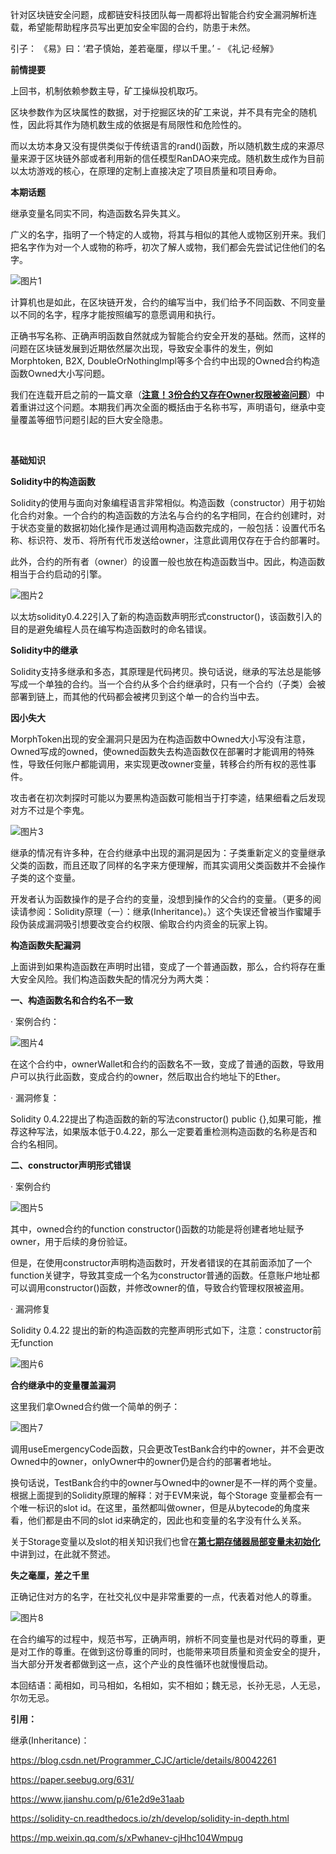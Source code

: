 针对区块链安全问题，成都链安科技团队每一周都将出智能合约安全漏洞解析连载，希望能帮助程序员写出更加安全牢固的合约，防患于未然。



引子： 《易》曰：‘君子慎始，差若毫厘，缪以千里。’ - 《礼记·经解》





**前情提要**



上回书，机制依赖参数主导，矿工操纵投机取巧。



区块参数作为区块属性的数据，对于挖掘区块的矿工来说，并不具有完全的随机性，因此将其作为随机数生成的依据是有局限性和危险性的。



而以太坊本身又没有提供类似于传统语言的rand()函数，所以随机数生成的来源尽量来源于区块链外部或者利用新的信任模型RanDAO来完成。随机数生成作为目前以太坊游戏的核心，在原理的定制上直接决定了项目质量和项目寿命。





**本期话题**



继承变量名同实不同，构造函数名异失其义。



广义的名字，指明了一个特定的人或物，将其与相似的其他人或物区别开来。我们把名字作为对一个人或物的称呼，初次了解人或物，我们都会先尝试记住他们的名字。



![图片1](./img/图片1.png)



计算机也是如此，在区块链开发，合约的编写当中，我们给予不同函数、不同变量以不同的名字，程序才能按照编写的意愿调用和执行。



正确书写名称、正确声明函数自然就成为智能合约安全开发的基础。然而，这样的问题在区块链发展到近期依然屡次出现，导致安全事件的发生，例如Morphtoken, B2X, DoubleOrNothinglmpl等多个合约中出现的Owned合约构造函数Owned大小写问题。



我们在连载开启之前的一篇文章（[**注意！3份合约又存在Owner权限被盗问题**](http://mp.weixin.qq.com/s?__biz=MzU2NzUxMTM0Nw==&mid=2247484096&idx=1&sn=d7f228bf24af9e66a6db6129b9e49aeb&chksm=fc9d529ccbeadb8a635bf46f46a23467fdee54eac862de982c7c9053ce0e2418a36ff8b003c4&scene=21#wechat_redirect)）中着重讲过这个问题。本期我们再次全面的概括由于名称书写，声明语句，继承中变量覆盖等细节问题引起的巨大安全隐患。

​                                     



**基础知识**



**Solidity中的构造函数**



Solidity的使用与面向对象编程语言非常相似。构造函数（constructor）用于初始化合约对象。一个合约的构造函数的方法名与合约的名字相同，在合约创建时，对于状态变量的数据初始化操作是通过调用构造函数完成的，一般包括：设置代币名称、标识符、发币、将所有代币发送给owner，注意此调用仅存在于合约部署时。



此外，合约的所有者（owner）的设置一般也放在构造函数当中。因此，构造函数相当于合约启动的引擎。



![图片2](./img/图片2.png)



以太坊solidity0.4.22引入了新的构造函数声明形式constructor()，该函数引入的目的是避免编程人员在编写构造函数时的命名错误。



**Solidity中的继承**



Solidity支持多继承和多态，其原理是代码拷贝。换句话说，继承的写法总是能够写成一个单独的合约。当一个合约从多个合约继承时，只有一个合约（子类）会被部署到链上，而其他的代码都会被拷贝到这个单一的合约当中去。





**因小失大**



MorphToken出现的安全漏洞只是因为在构造函数中Owned大小写没有注意，Owned写成的owned，使owned函数失去构造函数仅在部署时才能调用的特殊性，导致任何账户都能调用，来实现更改owner变量，转移合约所有权的恶性事件。



攻击者在初次刺探时可能以为要黑构造函数可能相当于打李逵，结果细看之后发现对方不过是个李鬼。



![图片3](./img/图片3.png)



继承的情况有许多种，在合约继承中出现的漏洞是因为：子类重新定义的变量继承父类的函数，而且还取了同样的名字来方便理解，而其实调用父类函数并不会操作子类的这个变量。



开发者认为函数操作的是子合约的变量，没想到操作的父合约的变量。（更多的阅读请参阅：Solidity原理（一）：继承(Inheritance)。）这个失误还曾被当作蜜罐手段伪装成漏洞吸引想要改变合约权限、偷取合约内资金的玩家上钩。





**构造函数失配漏洞**



上面讲到如果构造函数在声明时出错，变成了一个普通函数，那么，合约将存在重大安全风险。我们构造函数失配的情况分为两大类：



**一、构造函数名和合约名不一致**



· 案例合约：



![图片4](./img/图片4.png)



在这个合约中，ownerWallet和合约的函数名不一致，变成了普通的函数，导致用户可以执行此函数，变成合约的owner，然后取出合约地址下的Ether。



· 漏洞修复：



Solidity 0.4.22提出了构造函数的新的写法constructor() public {},如果可能，推荐这种写法，如果版本低于0.4.22，那么一定要着重检测构造函数的名称是否和合约名相同。



**二、constructor声明形式错误**



· 案例合约



![图片5](./img/图片5.png)



其中，owned合约的function constructor()函数的功能是将创建者地址赋予owner，用于后续的身份验证。



但是，在使用constructor声明构造函数时，开发者错误的在其前面添加了一个function关键字，导致其变成一个名为constructor普通的函数。任意账户地址都可以调用constructor()函数，并修改owner的值，导致合约管理权限被盗用。



· 漏洞修复



Solidity 0.4.22 提出的新的构造函数的完整声明形式如下，注意：constructor前无function



![图片6](./img/图片6.png)





**合约继承中的变量覆盖漏洞**



这里我们拿Owned合约做一个简单的例子：



![图片7](./img/图片7.png)



调用useEmergencyCode函数，只会更改TestBank合约中的owner，并不会更改Owned中的owner，onlyOwner中的owner仍是合约的部署者地址。



换句话说，TestBank合约中的owner与Owned中的owner是不一样的两个变量。根据上面提到的Solidity原理的解释：对于EVM来说，每个Storage 变量都会有一个唯一标识的slot id。在这里，虽然都叫做owner，但是从bytecode的角度来看，他们都是由不同的slot id来确定的，因此也和变量的名字没有什么关系。



关于Storage变量以及slot的相关知识我们也曾在[**第七期存储器局部变量未初始化**](http://mp.weixin.qq.com/s?__biz=MzU2NzUxMTM0Nw==&mid=2247484711&idx=1&sn=a11a779e8333174c276addf4d6c97d35&chksm=fc9d557bcbeadc6d318ef873a856ad0f783a6d7c099b83ec490a5c6d3110580aed2f6ba43cd9&scene=21#wechat_redirect)中讲到过，在此就不赘述。





**失之毫厘，差之千里**



正确记住对方的名字，在社交礼仪中是非常重要的一点，代表着对他人的尊重。



![图片8](./img/图片8.png)



在合约编写的过程中，规范书写，正确声明，辨析不同变量也是对代码的尊重，更是对工作的尊重。在做到这份尊重的同时，也能带来项目质量和资金安全的提升，当大部分开发者都做到这一点，这个产业的良性循环也就慢慢启动。



本回结语：蔺相如，司马相如，名相如，实不相如；魏无忌，长孙无忌，人无忌，尔勿无忌。



**引用：**



[1]: Solidity原理（一）：

继承(Inheritance)：

https://blog.csdn.net/Programmer_CJC/article/details/80042261 



[2]: 以太坊蜜罐智能合约分析：

https://paper.seebug.org/631/ 



[3]: Solidity语法---以太坊智能合约生命周期：

https://www.jianshu.com/p/61e2d9e31aab 



[4]: 深入理解Solidity：

https://solidity-cn.readthedocs.io/zh/develop/solidity-in-depth.html 



[5]: 注意！3份合约又存在Owner权限被盗问题——低级错误不容忽视：

https://mp.weixin.qq.com/s/xPwhanev-cjHhc104Wmpug 